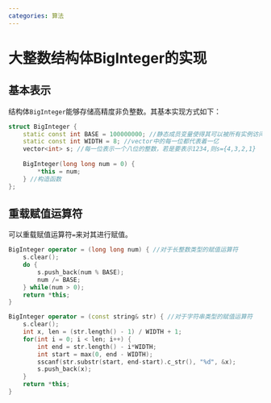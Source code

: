 ```yaml
---
categories: 算法
---
```


# 大整数结构体BigInteger的实现

## 基本表示

结构体`BigInteger`能够存储高精度非负整数。其基本实现方式如下：

```c++
struct BigInteger {
	static const int BASE = 100000000; //静态成员变量使得其可以被所有实例访问，且只有一份
	static const int WIDTH = 8; //vector中的每一位都代表着一亿
	vector<int> s; //每一位表示一个八位的整数，若是要表示1234,则s={4,3,2,1}
    
	BigInteger(long long num = 0) {
        *this = num;
    } //构造函数
};
```

## 重载赋值运算符

可以重载赋值运算符`=`来对其进行赋值。

```c++
BigInteger operator = (long long num) { //对于长整数类型的赋值运算符
	s.clear();
	do {
		s.push_back(num % BASE);
		num /= BASE;
	} while(num > 0);
	return *this;
}

BigInteger operator = (const string& str) { //对于字符串类型的赋值运算符
	s.clear();
	int x, len = (str.length() - 1) / WIDTH + 1;
	for(int i = 0; i < len; i++) {
		int end = str.length() - i*WIDTH;
		int start = max(0, end - WIDTH);
		sscanf(str.substr(start, end-start).c_str(), "%d", &x);
		s.push_back(x);
	}
    return *this;
}
```



